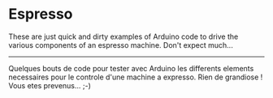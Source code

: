 # Espresso

These are just quick and dirty examples of Arduino code to drive the various components of an espresso machine. Don't expect much...

---

Quelques bouts de code pour tester avec Arduino les differents elements necessaires pour le controle d'une machine a expresso. Rien de grandiose ! Vous etes prevenus... ;-)